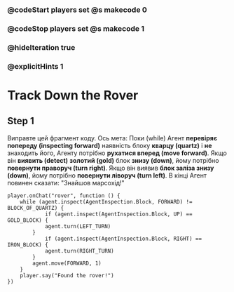 ### @codeStart players set @s makecode 0
### @codeStop players set @s makecode 1

### @hideIteration true 
### @explicitHints 1


# Track Down the Rover 

## Step 1
Виправте цей фрагмент коду. Ось мета: Поки (while) Агент **перевіряє попереду (inspecting forward)** наявність блоку **кварцу (quartz)** і **не** знаходить його, Агенту потрібно **рухатися вперед (move forward)**. Якщо він **виявить (detect)** **золотий (gold)** блок **знизу (down)**, йому потрібно **повернути праворуч (turn right)**. Якщо він виявив **блок заліза знизу (down)**, йому потрібно **повернути ліворуч (turn left)**. В кінці Агент повинен сказати: "Знайшов марсохід!"

```template
player.onChat("rover", function () {
    while (agent.inspect(AgentInspection.Block, FORWARD) != BLOCK_OF_QUARTZ) {
            if (agent.inspect(AgentInspection.Block, UP) == GOLD_BLOCK) {
            agent.turn(LEFT_TURN)
        }
            if (agent.inspect(AgentInspection.Block, RIGHT) == IRON_BLOCK) {
            agent.turn(RIGHT_TURN)
        }
        agent.move(FORWARD, 1)
    }
    player.say("Found the rover!")
})
```

